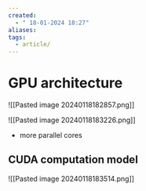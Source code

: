 ```yaml
---
created:
  - " 18-01-2024 18:27"
aliases: 
tags:
  - article/
---
```


# GPU architecture
![[Pasted image 20240118182857.png]]

![[Pasted image 20240118183226.png]]

- more parallel cores

## CUDA computation model

![[Pasted image 20240118183514.png]]